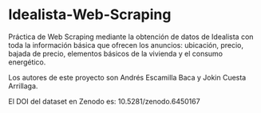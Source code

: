 # Idealista-Web-Scraping
Práctica de Web Scraping mediante la obtención de datos de Idealista con toda la información básica que ofrecen los anuncios: ubicación, precio, bajada de precio, elementos básicos de la vivienda y el consumo energético.

Los autores de este proyecto son Andrés Escamilla Baca y Jokin Cuesta Arrillaga.

El DOI del dataset en Zenodo es: 10.5281/zenodo.6450167
